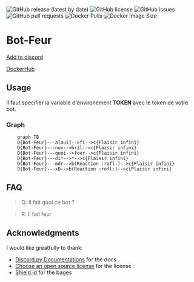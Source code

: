 ![GitHub release (latest by date)](https://img.shields.io/github/v/release/Efrei-Paul/Bot-Feur)
![GitHub license](https://img.shields.io/github/license/Efrei-Paul/Bot-Feur)
![GitHub issues](https://img.shields.io/github/issues/Efrei-Paul/Bot-Feur)
![GitHub pull requests](https://img.shields.io/github/issues-pr/Efrei-Paul/Bot-Feur)
![Docker Pulls](https://img.shields.io/docker/pulls/efreipaul/bot-feur)
![Docker Image Size](https://img.shields.io/docker/image-size/efreipaul/bot-feur)

# Bot-Feur
[Add to discord](https://discord.com/api/oauth2/authorize?client_id=958447495913013258&permissions=137439370304&scope=bot%20applications.commands)

[DockerHub](https://hub.docker.com/repository/docker/efreipaul/bot-feur/general)

## Usage

Il faut specifier la variable d'environement **TOKEN** avec le token de votre bot.

### Graph

```mermaid
    graph TB
    D{Bot-Feur}---a[oui]-->fi-->c{Plaisir infini}
    D{Bot-Feur}---non-->bril-->c{Plaisir infini}
    D{Bot-Feur}---quoi-->feur-->c{Plaisir infini}
    D{Bot-Feur}---di*-->*-->c{Plaisir infini}
    D{Bot-Feur}---mdr-->b(Reaction :rofl:)-->c{Plaisir infini}
    D{Bot-Feur}---xD-->b(Reaction :rofl:)-->c{Plaisir infini}
```

## FAQ

> Q: Il fait quoi ce bot ?
 
> R: Il fait feur

## Acknowledgments

I would like greatfully to thank:

- [Discord.py Documentations](discordpy.readthedocs.io) for the docs
- [Choose an open source license](https://choosealicense.com/) for the license
- [Shield.id](https://shields.io/) for the bages

